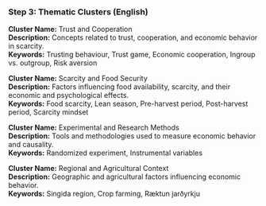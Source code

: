 ### Step 3: Thematic Clusters (English)  

**Cluster Name:** Trust and Cooperation  
**Description:** Concepts related to trust, cooperation, and economic behavior in scarcity.  
**Keywords:** Trusting behaviour, Trust game, Economic cooperation, Ingroup vs. outgroup, Risk aversion  

**Cluster Name:** Scarcity and Food Security  
**Description:** Factors influencing food availability, scarcity, and their economic and psychological effects.  
**Keywords:** Food scarcity, Lean season, Pre-harvest period, Post-harvest period, Scarcity mindset  

**Cluster Name:** Experimental and Research Methods  
**Description:** Tools and methodologies used to measure economic behavior and causality.  
**Keywords:** Randomized experiment, Instrumental variables  

**Cluster Name:** Regional and Agricultural Context  
**Description:** Geographic and agricultural factors influencing economic behavior.  
**Keywords:** Singida region, Crop farming, Ræktun jarðyrkju  
